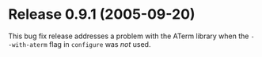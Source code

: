 # Release 0.9.1 (2005-09-20)

This bug fix release addresses a problem with the ATerm library when the
`--with-aterm` flag in `configure` was *not* used.
